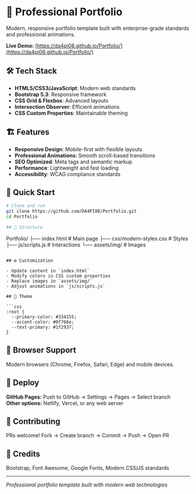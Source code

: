 # 💼 Professional Portfolio

Modern, responsive portfolio template built with enterprise-grade standards and professional animations.

**Live Demo:** [https://da4pi08.github.io/Portfolio/](https://da4pi08.github.io/Portfolio/)

## 🛠️ Tech Stack

- **HTML5/CSS3/JavaScript**: Modern web standards
- **Bootstrap 5.3**: Responsive framework
- **CSS Grid & Flexbox**: Advanced layouts
- **Intersection Observer**: Efficient animations
- **CSS Custom Properties**: Maintainable theming

## 🏗️ Features

- **Responsive Design**: Mobile-first with flexible layouts
- **Professional Animations**: Smooth scroll-based transitions
- **SEO Optimized**: Meta tags and semantic markup
- **Performance**: Lightweight and fast loading
- **Accessibility**: WCAG compliance standards

## 🚀 Quick Start

```bash
# Clone and run
git clone https://github.com/DA4PI08/Portfolio.git
cd Portfolio

## 📁 Structure

```
Portfolio/
├── index.html              # Main page
├── css/modern-styles.css   # Styles
├── js/scripts.js          # Interactions
└── assets/img/            # Images
```

## ⚙️ Customization

- Update content in `index.html`
- Modify colors in CSS custom properties
- Replace images in `assets/img/`
- Adjust animations in `js/scripts.js`

## 🎨 Theme

```css
:root {
  --primary-color: #334155;
  --accent-color: #0f766e;
  --text-primary: #1f2937;
}
```

## 📱 Browser Support

Modern browsers (Chrome, Firefox, Safari, Edge) and mobile devices.


## 🚀 Deploy

**GitHub Pages:** Push to GitHub → Settings → Pages → Select branch  
**Other options:** Netlify, Vercel, or any web server

## 🤝 Contributing

PRs welcome! Fork → Create branch → Commit → Push → Open PR

## 🙏 Credits

Bootstrap, Font Awesome, Google Fonts, Modern CSS/JS standards

---

*Professional portfolio template built with modern web technologies*